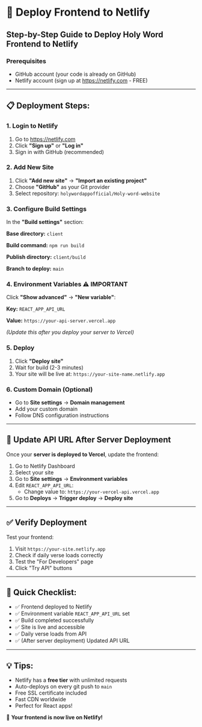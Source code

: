 # 🚀 Deploy Frontend to Netlify

## Step-by-Step Guide to Deploy Holy Word Frontend to Netlify

### Prerequisites
- GitHub account (your code is already on GitHub)
- Netlify account (sign up at https://netlify.com - FREE)

---

## 📋 **Deployment Steps:**

### **1. Login to Netlify**
1. Go to https://netlify.com
2. Click **"Sign up"** or **"Log in"**
3. Sign in with GitHub (recommended)

### **2. Add New Site**
1. Click **"Add new site"** → **"Import an existing project"**
2. Choose **"GitHub"** as your Git provider
3. Select repository: `holywordappofficial/Holy-word-website`

### **3. Configure Build Settings**
In the **"Build settings"** section:

**Base directory:** `client`

**Build command:** `npm run build`

**Publish directory:** `client/build`

**Branch to deploy:** `main`

### **4. Environment Variables** ⚠️ **IMPORTANT**
Click **"Show advanced"** → **"New variable"**:

**Key:** `REACT_APP_API_URL`

**Value:** `https://your-api-server.vercel.app`

*(Update this after you deploy your server to Vercel)*

### **5. Deploy**
1. Click **"Deploy site"**
2. Wait for build (2-3 minutes)
3. Your site will be live at: `https://your-site-name.netlify.app`

### **6. Custom Domain (Optional)**
- Go to **Site settings** → **Domain management**
- Add your custom domain
- Follow DNS configuration instructions

---

## 🔄 **Update API URL After Server Deployment**

Once your **server is deployed to Vercel**, update the frontend:

1. Go to Netlify Dashboard
2. Select your site
3. Go to **Site settings** → **Environment variables**
4. Edit `REACT_APP_API_URL`:
   - Change value to: `https://your-vercel-api.vercel.app`
5. Go to **Deploys** → **Trigger deploy** → **Deploy site**

---

## ✅ **Verify Deployment**

Test your frontend:
1. Visit `https://your-site.netlify.app`
2. Check if daily verse loads correctly
3. Test the "For Developers" page
4. Click "Try API" buttons

---

## 🎯 **Quick Checklist:**
- ✅ Frontend deployed to Netlify
- ✅ Environment variable `REACT_APP_API_URL` set
- ✅ Build completed successfully
- ✅ Site is live and accessible
- ✅ Daily verse loads from API
- ✅ (After server deployment) Updated API URL

---

## 💡 **Tips:**
- Netlify has a **free tier** with unlimited requests
- Auto-deploys on every git push to `main`
- Free SSL certificate included
- Fast CDN worldwide
- Perfect for React apps!

🎉 **Your frontend is now live on Netlify!**

